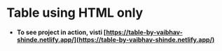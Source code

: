 # Table using HTML only

- **To see project in action, visti [https://table-by-vaibhav-shinde.netlify.app/](https://table-by-vaibhav-shinde.netlify.app/)**
